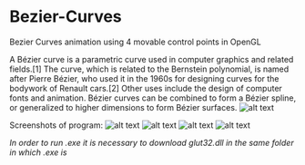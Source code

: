 # Bezier-Curves
Bezier Curves animation using 4 movable control points in OpenGL 

A Bézier curve is a parametric curve used in computer graphics and related fields.[1] The curve, which is related to the Bernstein polynomial, is named after Pierre Bézier, who used it in the 1960s for designing curves for the bodywork of Renault cars.[2] Other uses include the design of computer fonts and animation. Bézier curves can be combined to form a Bézier spline, or generalized to higher dimensions to form Bézier surfaces. 
![alt text](https://imgur.com/a/ER6RHYU)

Screenshots of program:
![alt text](https://github.com/lafifii/Bezier-Curves/blob/master/Bezier4.PNG)
![alt text](https://github.com/lafifii/Bezier-Curves/blob/master/Bezier1.PNG)
![alt text](https://github.com/lafifii/Bezier-Curves/blob/master/Bezier2.PNG)
![alt text](https://github.com/lafifii/Bezier-Curves/blob/master/Bezier3.PNG)

*In order to run .exe it is necessary to download glut32.dll in the same folder in which .exe is*

